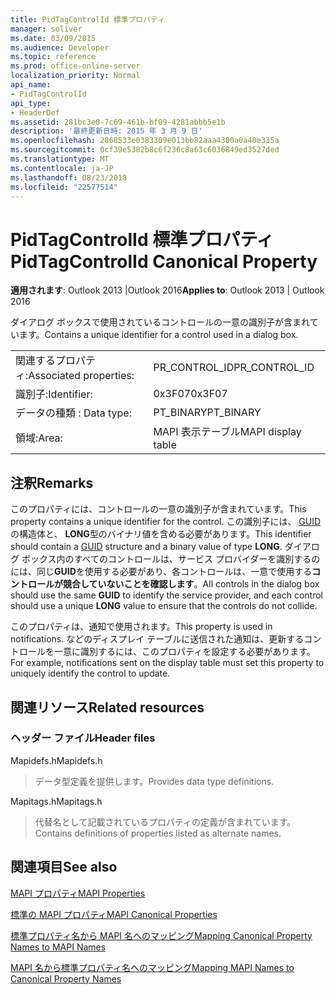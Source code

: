```yaml
---
title: PidTagControlId 標準プロパティ
manager: soliver
ms.date: 03/09/2015
ms.audience: Developer
ms.topic: reference
ms.prod: office-online-server
localization_priority: Normal
api_name:
- PidTagControlId
api_type:
- HeaderDef
ms.assetid: 281bc3e0-7c69-461b-bf09-4281abbb5e1b
description: '最終更新日時: 2015 年 3 月 9 日'
ms.openlocfilehash: 2868533e0383309e013bb82aaa4300a0a40e335a
ms.sourcegitcommit: 0cf39e5382b8c6f236c8a63c6036849ed3527ded
ms.translationtype: MT
ms.contentlocale: ja-JP
ms.lasthandoff: 08/23/2018
ms.locfileid: "22577514"
---
```

# <a name="pidtagcontrolid-canonical-property"></a><span data-ttu-id="7f904-103">PidTagControlId 標準プロパティ</span><span class="sxs-lookup"><span data-stu-id="7f904-103">PidTagControlId Canonical Property</span></span>

  
  
<span data-ttu-id="7f904-104">**適用されます**: Outlook 2013 |Outlook 2016</span><span class="sxs-lookup"><span data-stu-id="7f904-104">**Applies to**: Outlook 2013 | Outlook 2016</span></span> 
  
<span data-ttu-id="7f904-105">ダイアログ ボックスで使用されているコントロールの一意の識別子が含まれています。</span><span class="sxs-lookup"><span data-stu-id="7f904-105">Contains a unique identifier for a control used in a dialog box.</span></span> 
  
|||
|:-----|:-----|
|<span data-ttu-id="7f904-106">関連するプロパティ:</span><span class="sxs-lookup"><span data-stu-id="7f904-106">Associated properties:</span></span>  <br/> |<span data-ttu-id="7f904-107">PR_CONTROL_ID</span><span class="sxs-lookup"><span data-stu-id="7f904-107">PR_CONTROL_ID</span></span>  <br/> |
|<span data-ttu-id="7f904-108">識別子:</span><span class="sxs-lookup"><span data-stu-id="7f904-108">Identifier:</span></span>  <br/> |<span data-ttu-id="7f904-109">0x3F07</span><span class="sxs-lookup"><span data-stu-id="7f904-109">0x3F07</span></span>  <br/> |
|<span data-ttu-id="7f904-110">データの種類 : </span><span class="sxs-lookup"><span data-stu-id="7f904-110">Data type:</span></span>  <br/> |<span data-ttu-id="7f904-111">PT_BINARY</span><span class="sxs-lookup"><span data-stu-id="7f904-111">PT_BINARY</span></span>  <br/> |
|<span data-ttu-id="7f904-112">領域:</span><span class="sxs-lookup"><span data-stu-id="7f904-112">Area:</span></span>  <br/> |<span data-ttu-id="7f904-113">MAPI 表示テーブル</span><span class="sxs-lookup"><span data-stu-id="7f904-113">MAPI display table</span></span>  <br/> |
   
## <a name="remarks"></a><span data-ttu-id="7f904-114">注釈</span><span class="sxs-lookup"><span data-stu-id="7f904-114">Remarks</span></span>

<span data-ttu-id="7f904-115">このプロパティには、コントロールの一意の識別子が含まれています。</span><span class="sxs-lookup"><span data-stu-id="7f904-115">This property contains a unique identifier for the control.</span></span> <span data-ttu-id="7f904-116">この識別子には、 [GUID](guid.md)の構造体と、 **LONG**型のバイナリ値を含める必要があります。</span><span class="sxs-lookup"><span data-stu-id="7f904-116">This identifier should contain a [GUID](guid.md) structure and a binary value of type **LONG**.</span></span> <span data-ttu-id="7f904-117">ダイアログ ボックス内のすべてのコントロールは、サービス プロバイダーを識別するのには、同じ**GUID**を使用する必要があり、各コントロールは、一意で使用する**コントロールが競合していないことを確認します**。</span><span class="sxs-lookup"><span data-stu-id="7f904-117">All controls in the dialog box should use the same **GUID** to identify the service provider, and each control should use a unique **LONG** value to ensure that the controls do not collide.</span></span> 
  
<span data-ttu-id="7f904-118">このプロパティは、通知で使用されます。</span><span class="sxs-lookup"><span data-stu-id="7f904-118">This property is used in notifications.</span></span> <span data-ttu-id="7f904-119">などのディスプレイ テーブルに送信された通知は、更新するコントロールを一意に識別するには、このプロパティを設定する必要があります。</span><span class="sxs-lookup"><span data-stu-id="7f904-119">For example, notifications sent on the display table must set this property to uniquely identify the control to update.</span></span> 
  
## <a name="related-resources"></a><span data-ttu-id="7f904-120">関連リソース</span><span class="sxs-lookup"><span data-stu-id="7f904-120">Related resources</span></span>

### <a name="header-files"></a><span data-ttu-id="7f904-121">ヘッダー ファイル</span><span class="sxs-lookup"><span data-stu-id="7f904-121">Header files</span></span>

<span data-ttu-id="7f904-122">Mapidefs.h</span><span class="sxs-lookup"><span data-stu-id="7f904-122">Mapidefs.h</span></span>
  
> <span data-ttu-id="7f904-123">データ型定義を提供します。</span><span class="sxs-lookup"><span data-stu-id="7f904-123">Provides data type definitions.</span></span>
    
<span data-ttu-id="7f904-124">Mapitags.h</span><span class="sxs-lookup"><span data-stu-id="7f904-124">Mapitags.h</span></span>
  
> <span data-ttu-id="7f904-125">代替名として記載されているプロパティの定義が含まれています。</span><span class="sxs-lookup"><span data-stu-id="7f904-125">Contains definitions of properties listed as alternate names.</span></span>
    
## <a name="see-also"></a><span data-ttu-id="7f904-126">関連項目</span><span class="sxs-lookup"><span data-stu-id="7f904-126">See also</span></span>



[<span data-ttu-id="7f904-127">MAPI プロパティ</span><span class="sxs-lookup"><span data-stu-id="7f904-127">MAPI Properties</span></span>](mapi-properties.md)
  
[<span data-ttu-id="7f904-128">標準の MAPI プロパティ</span><span class="sxs-lookup"><span data-stu-id="7f904-128">MAPI Canonical Properties</span></span>](mapi-canonical-properties.md)
  
[<span data-ttu-id="7f904-129">標準プロパティ名から MAPI 名へのマッピング</span><span class="sxs-lookup"><span data-stu-id="7f904-129">Mapping Canonical Property Names to MAPI Names</span></span>](mapping-canonical-property-names-to-mapi-names.md)
  
[<span data-ttu-id="7f904-130">MAPI 名から標準プロパティ名へのマッピング</span><span class="sxs-lookup"><span data-stu-id="7f904-130">Mapping MAPI Names to Canonical Property Names</span></span>](mapping-mapi-names-to-canonical-property-names.md)

